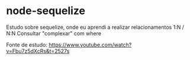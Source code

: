# node-sequelize

Estudo sobre sequelize, onde eu aprendi a realizar relacionamentos 1:N / N:N
Consultar "complexar" com where

Fonte de estudo: https://www.youtube.com/watch?v=Fbu7z5dXcRs&t=2527s
